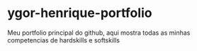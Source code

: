 # ygor-henrique-portfolio
 Meu portfolio principal do github, aqui mostra todas as minhas competencias de hardskills e softskills
